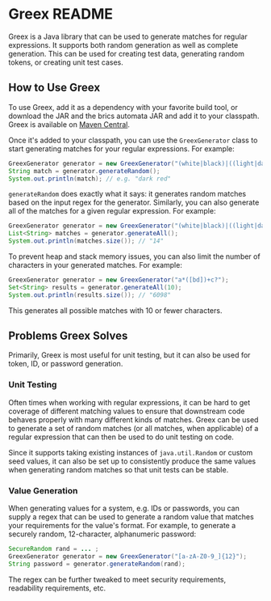 # Greex README

Greex is a Java library that can be used to generate matches for regular expressions. It supports both random generation as well as complete generation. This can be used for creating test data, generating random tokens, or creating unit test cases.

## How to Use Greex

To use Greex, add it as a dependency with your favorite build tool, or download the JAR and the brics automata JAR and add it to your classpath. Greex is available on [Maven Central](http://mvnrepository.com/artifact/com.navigamez/greex/).

Once it's added to your classpath, you can use the `GreexGenerator` class to start generating matches for your regular expressions. For example:

```java
GreexGenerator generator = new GreexGenerator("(white|black)|((light|dark) )?(red|green|blue|gray)");
String match = generator.generateRandom();
System.out.println(match); // e.g. "dark red"
```

`generateRandom` does exactly what it says: it generates random matches based on the input regex for the generator. Similarly, you can also generate all of the matches for a given regular expression. For example:

```java
GreexGenerator generator = new GreexGenerator("(white|black)|((light|dark) )?(red|green|blue|gray)");
List<String> matches = generator.generateAll();
System.out.println(matches.size()); // "14"
```

To prevent heap and stack memory issues, you can also limit the number of characters in your generated matches. For example:

```java
GreexGenerator generator = new GreexGenerator("a*([bd])+c?");
Set<String> results = generator.generateAll(10);
System.out.println(results.size()); // "6098"
```

This generates all possible matches with 10 or fewer characters.

## Problems Greex Solves

Primarily, Greex is most useful for unit testing, but it can also be used for token, ID, or password generation.

### Unit Testing

Often times when working with regular expressions, it can be hard to get coverage of different matching values to ensure that downstream code behaves properly with many different kinds of matches. Greex can be used to generate a set of random matches (or all matches, when applicable) of a regular expression that can then be used to do unit testing on code.

Since it supports taking existing instances of `java.util.Random` or custom seed values, it can also be set up to consistently produce the same values when generating random matches so that unit tests can be stable.

### Value Generation

When generating values for a system, e.g. IDs or passwords, you can supply a regex that can be used to generate a random value that matches your requirements for the value's format. For example, to generate a securely random, 12-character, alphanumeric password:

```java
SecureRandom rand = ... ;
GreexGenerator generator = new GreexGenerator("[a-zA-Z0-9_]{12}");
String password = generator.generateRandom(rand);
```

The regex can be further tweaked to meet security requirements, readability requirements, etc.
